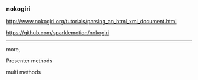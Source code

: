 ### nokogiri

http://www.nokogiri.org/tutorials/parsing_an_html_xml_document.html

https://github.com/sparklemotion/nokogiri

---


more,

Presenter methods

multi methods










